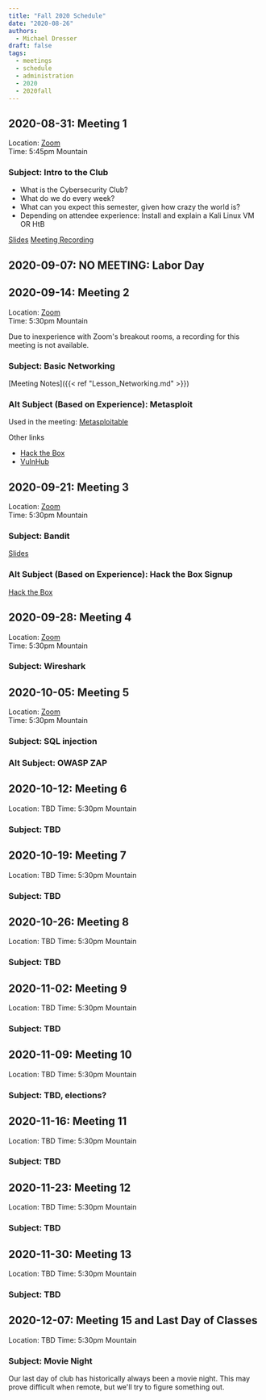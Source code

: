 ```yaml
---
title: "Fall 2020 Schedule"
date: "2020-08-26"
authors:
  - Michael Dresser
draft: false
tags:
  - meetings
  - schedule
  - administration
  - 2020
  - 2020fall
---
```


## 2020-08-31: Meeting 1
Location: [Zoom](https://cuboulder.zoom.us/j/94087253717)  
Time: 5:45pm Mountain

### Subject: Intro to the Club
- What is the Cybersecurity Club?
- What do we do every week?
- What can you expect this semester, given how crazy the world is?
- Depending on attendee experience: Install and explain a Kali Linux VM OR HtB

[Slides](https://docs.google.com/presentation/d/1y3rf2eGIPA-UBNt8Zrj5u8W5167nxQWfBHGCwrenNto/edit?usp=sharing)
[Meeting Recording](https://drive.google.com/file/d/1vMNrJu423SsO7A0adGJ7_gH27-mc1mdy/view?usp=sharing)

## 2020-09-07: NO MEETING: Labor Day

## 2020-09-14: Meeting 2
Location: [Zoom](https://cuboulder.zoom.us/j/94087253717)  
Time: 5:30pm Mountain

Due to inexperience with Zoom's breakout rooms, a recording for this meeting is not available.

### Subject: Basic Networking
[Meeting Notes]({{< ref "Lesson_Networking.md" >}})


### Alt Subject (Based on Experience): Metasploit

Used in the meeting: [Metasploitable](https://sourceforge.net/projects/metasploitable/)

Other links
- [Hack the Box](https://www.hackthebox.eu/)
- [VulnHub](https://www.vulnhub.com/)

## 2020-09-21: Meeting 3
Location: [Zoom](https://cuboulder.zoom.us/j/94087253717)  
Time: 5:30pm Mountain

### Subject: Bandit

[Slides](https://docs.google.com/presentation/d/1vzHkrEbB6z20W4o7AhtOP1PoRH2IXdKu888l0uJSovE/edit?usp=sharing)

### Alt Subject (Based on Experience): Hack the Box Signup

[Hack the Box](https://www.hackthebox.eu/)

## 2020-09-28: Meeting 4
Location: [Zoom](https://cuboulder.zoom.us/j/94087253717)  
Time: 5:30pm Mountain

### Subject: Wireshark

## 2020-10-05: Meeting 5
Location: [Zoom](https://cuboulder.zoom.us/j/94087253717)  
Time: 5:30pm Mountain

### Subject: SQL injection

### Alt Subject: OWASP ZAP

## 2020-10-12: Meeting 6
Location: TBD
Time: 5:30pm Mountain

### Subject: TBD

## 2020-10-19: Meeting 7
Location: TBD
Time: 5:30pm Mountain

### Subject: TBD

## 2020-10-26: Meeting 8
Location: TBD
Time: 5:30pm Mountain

### Subject: TBD

## 2020-11-02: Meeting 9
Location: TBD
Time: 5:30pm Mountain

### Subject: TBD

## 2020-11-09: Meeting 10
Location: TBD
Time: 5:30pm Mountain

### Subject: TBD, elections?

## 2020-11-16: Meeting 11
Location: TBD
Time: 5:30pm Mountain

### Subject: TBD

## 2020-11-23: Meeting 12
Location: TBD
Time: 5:30pm Mountain

### Subject: TBD

## 2020-11-30: Meeting 13
Location: TBD
Time: 5:30pm Mountain

### Subject: TBD

## 2020-12-07: Meeting 15 and Last Day of Classes
Location: TBD
Time: 5:30pm Mountain

### Subject: Movie Night
Our last day of club has historically always been a movie night. This may prove difficult when remote, but we'll try to figure something out.
